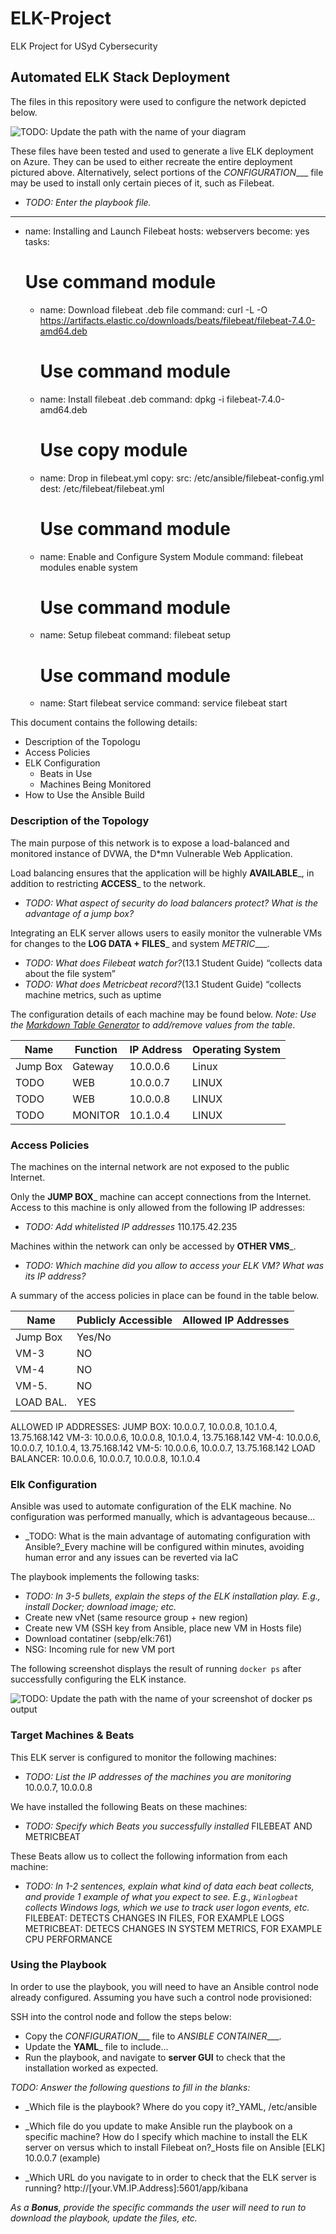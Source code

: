 # ELK-Project
ELK Project for USyd Cybersecurity 
## Automated ELK Stack Deployment

The files in this repository were used to configure the network depicted below.

![TODO: Update the path with the name of your diagram](Images/diagram_filename.png)

These files have been tested and used to generate a live ELK deployment on Azure. They can be used to either recreate the entire deployment pictured above. Alternatively, select portions of the _CONFIGURATION____ file may be used to install only certain pieces of it, such as Filebeat.

  - _TODO: Enter the playbook file._
  ---
- name: Installing and Launch Filebeat
  hosts: webservers
  become: yes
  tasks:
    # Use command module
  - name: Download filebeat .deb file
    command: curl -L -O https://artifacts.elastic.co/downloads/beats/filebeat/filebeat-7.4.0-amd64.deb

    # Use command module
  - name: Install filebeat .deb
    command: dpkg -i filebeat-7.4.0-amd64.deb

    # Use copy module
  - name: Drop in filebeat.yml
    copy:
      src: /etc/ansible/filebeat-config.yml
      dest: /etc/filebeat/filebeat.yml

    # Use command module
  - name: Enable and Configure System Module
    command: filebeat modules enable system

    # Use command module
  - name: Setup filebeat
    command: filebeat setup

    # Use command module
  - name: Start filebeat service
    command: service filebeat start
 

This document contains the following details:
- Description of the Topologu
- Access Policies
- ELK Configuration
  - Beats in Use
  - Machines Being Monitored
- How to Use the Ansible Build


### Description of the Topology

The main purpose of this network is to expose a load-balanced and monitored instance of DVWA, the D*mn Vulnerable Web Application.

Load balancing ensures that the application will be highly __AVAILABLE___, in addition to restricting __ACCESS___ to the network.
- _TODO: What aspect of security do load balancers protect? What is the advantage of a jump box?_

Integrating an ELK server allows users to easily monitor the vulnerable VMs for changes to the __LOG DATA + FILES___ and system _METRIC____.
- _TODO: What does Filebeat watch for?_(13.1 Student Guide) “collects data about the file system”
- _TODO: What does Metricbeat record?_(13.1 Student Guide) “collects machine metrics, such as uptime

The configuration details of each machine may be found below.
_Note: Use the [Markdown Table Generator](http://www.tablesgenerator.com/markdown_tables) to add/remove values from the table_.

| Name     | Function | IP Address | Operating System |
|----------|----------|------------|------------------|
| Jump Box | Gateway  | 10.0.0.6   | Linux            |
| TODO     | WEB      | 10.0.0.7   | LINUX            |
| TODO     | WEB      | 10.0.0.8   | LINUX            |
| TODO     | MONITOR  | 10.1.0.4   | LINUX            |

### Access Policies

The machines on the internal network are not exposed to the public Internet. 

Only the __JUMP BOX___ machine can accept connections from the Internet. Access to this machine is only allowed from the following IP addresses:
- _TODO: Add whitelisted IP addresses_ 110.175.42.235

Machines within the network can only be accessed by __OTHER VMS___.
- _TODO: Which machine did you allow to access your ELK VM? What was its IP address?_

A summary of the access policies in place can be found in the table below.

| Name     | Publicly Accessible | Allowed IP Addresses |
|----------|---------------------|----------------------|
| Jump Box | Yes/No              |                      |
| VM-3     | NO                  |                      |
| VM-4     | NO                  |                      |
| VM-5.    | NO                  | 			     |
| LOAD BAL.| YES	                |				     |

ALLOWED IP ADDRESSES: 
JUMP BOX: 10.0.0.7, 10.0.0.8, 10.1.0.4, 13.75.168.142
VM-3: 10.0.0.6, 10.0.0.8, 10.1.0.4, 13.75.168.142
VM-4: 10.0.0.6, 10.0.0.7, 10.1.0.4, 13.75.168.142
VM-5: 10.0.0.6, 10.0.0.7, 13.75.168.142
LOAD BALANCER: 10.0.0.6, 10.0.0.7, 10.0.0.8, 10.1.0.4

### Elk Configuration

Ansible was used to automate configuration of the ELK machine. No configuration was performed manually, which is advantageous because...
- _TODO: What is the main advantage of automating configuration with Ansible?_Every machine will be configured within minutes, avoiding human error and any issues can be reverted via IaC

The playbook implements the following tasks:
- _TODO: In 3-5 bullets, explain the steps of the ELK installation play. E.g., install Docker; download image; etc._
- Create new vNet (same resource group + new region)
- Create new VM (SSH key from Ansible, place new VM in Hosts file)
- Download contatiner (sebp/elk:761)
- NSG: Incoming rule for new VM port

The following screenshot displays the result of running `docker ps` after successfully configuring the ELK instance.

![TODO: Update the path with the name of your screenshot of docker ps output](Images/docker_ps_output.png)

### Target Machines & Beats
This ELK server is configured to monitor the following machines:
- _TODO: List the IP addresses of the machines you are monitoring_
10.0.0.7, 10.0.0.8

We have installed the following Beats on these machines:
- _TODO: Specify which Beats you successfully installed_
FILEBEAT AND METRICBEAT

These Beats allow us to collect the following information from each machine:
- _TODO: In 1-2 sentences, explain what kind of data each beat collects, and provide 1 example of what you expect to see. E.g., `Winlogbeat` collects Windows logs, which we use to track user logon events, etc._
FILEBEAT: DETECTS CHANGES IN FILES, FOR EXAMPLE LOGS
METRICBEAT: DETECS CHANGES IN SYSTEM METRICS, FOR EXAMPLE CPU PERFORMANCE

### Using the Playbook
In order to use the playbook, you will need to have an Ansible control node already configured. Assuming you have such a control node provisioned: 

SSH into the control node and follow the steps below:
- Copy the _CONFIGURATION____ file to _ANSIBLE CONTAINER____.
- Update the __YAML___ file to include...
- Run the playbook, and navigate to __server GUI__ to check that the installation worked as expected.

_TODO: Answer the following questions to fill in the blanks:_
- _Which file is the playbook? Where do you copy it?_YAML, /etc/ansible
- _Which file do you update to make Ansible run the playbook on a specific machine? How do I specify which machine to install the ELK server on versus which to install Filebeat on?_Hosts file on Ansible
[ELK]
10.0.0.7 (example)

- _Which URL do you navigate to in order to check that the ELK server is running? http://[your.VM.IP.Address]:5601/app/kibana

_As a **Bonus**, provide the specific commands the user will need to run to download the playbook, update the files, etc._
